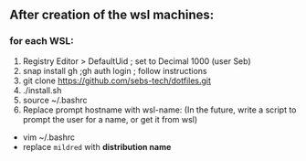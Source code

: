 ## After creation of the wsl machines:
### for each WSL: 

1. Registry Editor > DefaultUid ; set to Decimal 1000 (user Seb)
2. snap install gh ;gh auth login ; follow instructions
3. git clone https://github.com/sebs-tech/dotfiles.git
4. ./install.sh
5. source ~/.bashrc 
6. Replace prompt hostname with wsl-name: (In the future, write a script to prompt the user for a name, or get it from wsl) 
  - vim ~/.bashrc
  - replace `mildred` with **distribution name**

